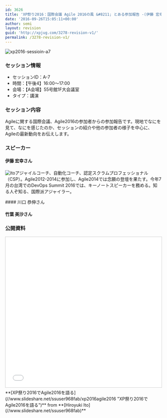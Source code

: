 ```yaml
---
id: 3626
title: 'XP祭り2016：国際会議 Agile 2016の風 &#8211; とある参加報告 -(伊藤 宏幸さん、川口 恭伸さん 、竹葉 美沙さん)'
date: '2016-09-26T15:05:11+00:00'
author: semi
layout: revision
guid: 'http://xpjug.com/3278-revision-v1/'
permalink: /3278-revision-v1/
---
```


![xp2016-sessioin-a7](http://xpjug.com/wp-content/uploads/2016/09/xp2016-sessioin-a7.png)

### セッション情報

- セッションID：A-7
- 時間：【午後4】16:00～17:00
- 会場：【A会場】55号館1F大会議室
- タイプ：講演

### セッション内容

Agileに関する国際会議、Agile2016の参加者からの参加報告です。現地でなにを見て、なにを感じたのか、セッションの紹介や他の参加者の様子を中心に、Agileの最新動向をお伝えします。

### スピーカー

#### 伊藤 宏幸さん

![ito](http://xpjug.com/wp-content/uploads/2016/09/ito-300x131.jpg)アジャイルコーチ、自動化コーチ、認定スクラムプロフェッショナル（CSP）。Agile2012-2014に参加し、Agile2014では念願の登壇を果たす。今年7月の台湾でのDevOps Summit 2016では、キーノートスピーカーを務める。知る人ぞ知る、国際派アジャイラー。

<div style="clear:both;"></div>#### 川口 恭伸さん

#### 竹葉 美沙さん

### 公開資料

<iframe allowfullscreen="" frameborder="0" height="485" marginheight="0" marginwidth="0" scrolling="no" src="//www.slideshare.net/slideshow/embed_code/key/AYh3LnbAMt1Rh" style="border:1px solid #CCC; border-width:1px; margin-bottom:5px; max-width: 100%;" width="595"> </iframe>

<div style="margin-bottom:5px">  **[XP祭り2016でAgile2016を語る](//www.slideshare.net/ssuser968fab/xp2016agile2016 "XP祭り2016でAgile2016を語る")**  from **[Hiroyuki Ito](//www.slideshare.net/ssuser968fab)** </div>